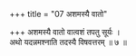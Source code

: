 +++
title = "07 अशमस्यै वातो"

+++
अशमस्यै वातो वात्वशं तपतु सूर्यः ।  
अथो यदन्नमश्नाति तदस्यै विषवत्तरम् ॥ ७ ॥